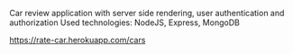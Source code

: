 Car review application with server side rendering, user authentication and authorization
Used technologies: NodeJS, Express, MongoDB

https://rate-car.herokuapp.com/cars
